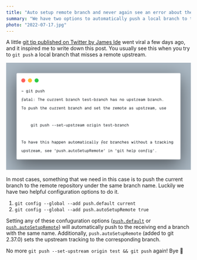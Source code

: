 ```yaml
---
title: "Auto setup remote branch and never again see an error about the missing upstream"
summary: "We have two options to automatically push a local branch to the remote repository under the same branch name. There is a subtle difference between them, though. "
photo: "2022-07-17.jpg"
---
```


A little [git tip published on Twitter by James Ide](https://twitter.com/ji/status/1546948817462800384) went viral a few days ago, and it inspired me to write down this post. You usually see this when you try to `git push` a local branch that misses a remote upstream.

![Failed attempt to git push to a remote branch without setting up the upstream](2022-07-17-1.png)

In most cases, something that we need in this case is to push the current branch to the remote repository under the same branch name. Luckily we have two helpful configuration options to do it.

1. `git config --global --add push.default current`
1. `git config --global --add push.autoSetupRemote true`

Setting any of these confuguration options ([`push.default`](https://git-scm.com/docs/git-config#Documentation/git-config.txt-pushdefault) or [`push.autoSetupRemote`](https://git-scm.com/docs/git-config#Documentation/git-config.txt-pushautoSetupRemote)) will automatically push to the receiving end a branch with the same name. Additionally, `push.autoSetupRemote` (added to git 2.37.0) sets the upstream tracking to the corresponding branch.

No more `git push --set-upstream origin test && git push` again! Bye 👋
